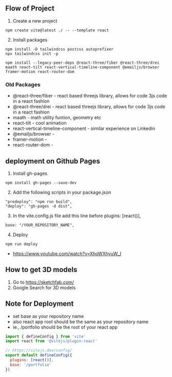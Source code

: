 ## Flow of Project
1. Create a new project
```
npm create vite@latest ./ -- --template react
```

2. Install packages
```
npm install -D tailwindcss postcss autoprefixer
npx tailwindcss init -p
```

```
npm install --legacy-peer-deps @react-three/fiber @react-three/drei maath react-tilt react-vertical-timeline-component @emailjs/browser framer-motion react-router-dom
```


### Old Packages
* @react-three/fiber - react based threejs library, allows for code 3js code in a react fashion
* @react-three/drei - react based threejs library, allows for code 3js code in a react fashion
* maath - math utility funtion, geometry etc
* react-tilt - cool animation
* react-vertical-timeline-component - similar experience on Linkedin
* @emailjs/browser - 
* framer-motion - 
* react-router-dom - 

## deployment on Github Pages
1. Install gh-pages
```
npm install gh-pages --save-dev
```

2. Add the following scripts in your package.json
```
"predeploy": "npm run build",
"deploy": "gh-pages -d dist",
```

3. In the vite.config.js file add this line before plugins: [react()],
```
base: "/YOUR_REPOSITORY_NAME",
```

4. Deploy
```
npm run deploy
```

* https://www.youtube.com/watch?v=XhoWXhyuW_I


## How to get 3D models
1. Go to https://sketchfab.com/
2. Google Search for 3D models

## Note for Deployment

* set base as your repository name
* also react app root should be the same as your repository name
* ie., /portfolio should be the root of your react app

``` vite.config.js
import { defineConfig } from 'vite'
import react from '@vitejs/plugin-react'

// https://vitejs.dev/config/
export default defineConfig({
  plugins: [react()],
  base: '/portfolio'
})
```

